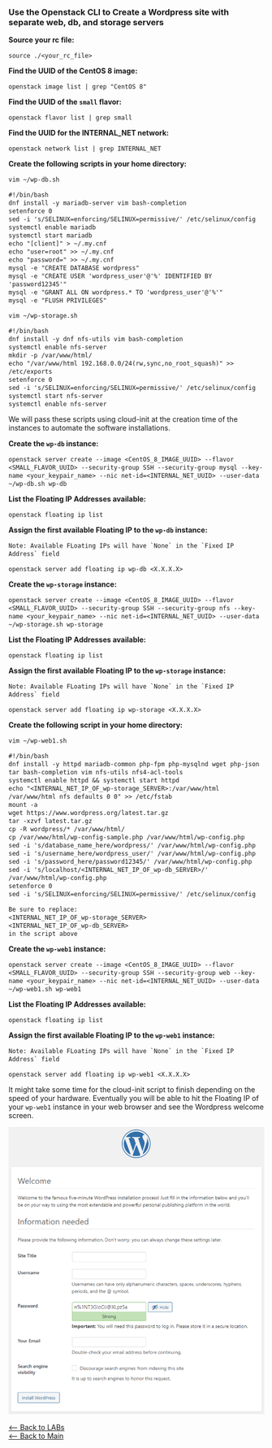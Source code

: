 ### Use the Openstack CLI to Create a Wordpress site with separate web, db, and storage servers

**Source your rc file:**
```
source ./<your_rc_file>
```

**Find the UUID of the CentOS 8 image:**
```
openstack image list | grep "CentOS 8"
```

**Find the UUID of the `small` flavor:**
```
openstack flavor list | grep small
```

**Find the UUID for the INTERNAL_NET network:**
```
openstack network list | grep INTERNAL_NET
```

**Create the following scripts in your home directory:**
```
vim ~/wp-db.sh
```
```
#!/bin/bash
dnf install -y mariadb-server vim bash-completion
setenforce 0
sed -i 's/SELINUX=enforcing/SELINUX=permissive/' /etc/selinux/config
systemctl enable mariadb
systemctl start mariadb
echo "[client]" > ~/.my.cnf
echo "user=root" >> ~/.my.cnf
echo "password=" >> ~/.my.cnf
mysql -e "CREATE DATABASE wordpress"
mysql -e "CREATE USER 'wordpress_user'@'%' IDENTIFIED BY 'password12345'"
mysql -e "GRANT ALL ON wordpress.* TO 'wordpress_user'@'%'"
mysql -e "FLUSH PRIVILEGES"
```
```
vim ~/wp-storage.sh
```
```
#!/bin/bash
dnf install -y dnf nfs-utils vim bash-completion
systemctl enable nfs-server
mkdir -p /var/www/html/
echo "/var/www/html 192.168.0.0/24(rw,sync,no_root_squash)" >> /etc/exports
setenforce 0
sed -i 's/SELINUX=enforcing/SELINUX=permissive/' /etc/selinux/config
systemctl start nfs-server
systemctl enable nfs-server
```

We will pass these scripts using cloud-init at the creation time of the instances to automate the software installations.

**Create the `wp-db` instance:**
```
openstack server create --image <CentOS_8_IMAGE_UUID> --flavor <SMALL_FLAVOR_UUID> --security-group SSH --security-group mysql --key-name <your_keypair_name> --nic net-id=<INTERNAL_NET_UUID> --user-data ~/wp-db.sh wp-db
```

**List the Floating IP Addresses available:**
```
openstack floating ip list
```

**Assign the first available Floating IP to the `wp-db` instance:**
```
Note: Available FLoating IPs will have `None` in the `Fixed IP Address` field
```
```
openstack server add floating ip wp-db <X.X.X.X>
```

**Create the `wp-storage` instance:**
```
openstack server create --image <CentOS_8_IMAGE_UUID> --flavor <SMALL_FLAVOR_UUID> --security-group SSH --security-group nfs --key-name <your_keypair_name> --nic net-id=<INTERNAL_NET_UUID> --user-data ~/wp-storage.sh wp-storage
```

**List the Floating IP Addresses available:**
```
openstack floating ip list
```

**Assign the first available Floating IP to the `wp-storage` instance:**
```
Note: Available FLoating IPs will have `None` in the `Fixed IP Address` field
```
```
openstack server add floating ip wp-storage <X.X.X.X>
```

**Create the following script in your home directory:**
```
vim ~/wp-web1.sh
```
```
#!/bin/bash
dnf install -y httpd mariadb-common php-fpm php-mysqlnd wget php-json tar bash-completion vim nfs-utils nfs4-acl-tools
systemctl enable httpd && systemctl start httpd
echo "<INTERNAL_NET_IP_OF_wp-storage_SERVER>:/var/www/html /var/www/html nfs defaults 0 0" >> /etc/fstab
mount -a
wget https://www.wordpress.org/latest.tar.gz
tar -xzvf latest.tar.gz
cp -R wordpress/* /var/www/html/
cp /var/www/html/wp-config-sample.php /var/www/html/wp-config.php
sed -i 's/database_name_here/wordpress/' /var/www/html/wp-config.php
sed -i 's/username_here/wordpress_user/' /var/www/html/wp-config.php
sed -i 's/password_here/password12345/' /var/www/html/wp-config.php
sed -i 's/localhost/<INTERNAL_NET_IP_OF_wp-db_SERVER>/' /var/www/html/wp-config.php
setenforce 0
sed -i 's/SELINUX=enforcing/SELINUX=permissive/' /etc/selinux/config
```
```
Be sure to replace:
<INTERNAL_NET_IP_OF_wp-storage_SERVER>
<INTERNAL_NET_IP_OF_wp-db_SERVER>
in the script above
```

**Create the `wp-web1` instance:**
```
openstack server create --image <CentOS_8_IMAGE_UUID> --flavor <SMALL_FLAVOR_UUID> --security-group SSH --security-group web --key-name <your_keypair_name> --nic net-id=<INTERNAL_NET_UUID> --user-data ~/wp-web1.sh wp-web1
```

**List the Floating IP Addresses available:**
```
openstack floating ip list
```

**Assign the first available Floating IP to the `wp-web1` instance:**
```
Note: Available FLoating IPs will have `None` in the `Fixed IP Address` field
```
```
openstack server add floating ip wp-web1 <X.X.X.X>
```

It might take some time for the cloud-init script to finish depending on the speed of your hardware. Eventually you will be able to hit the Floating IP of your `wp-web1` instance in your web browser and see the Wordpress welcome screen.

![](screenshots/19.png)


[<-- Back to LABs](../README.md)  
[<-- Back to Main](../../README.md)
